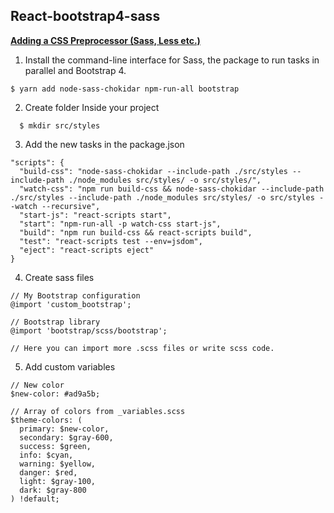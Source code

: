 ## React-bootstrap4-sass

**[Adding a CSS Preprocessor (Sass, Less etc.)](https://github.com/facebook/create-react-app/blob/master/packages/react-scripts/template/README.md#adding-a-css-preprocessor-sass-less-etc)**


1. Install the command-line interface for Sass, the package to run tasks in parallel and Bootstrap 4.
```
$ yarn add node-sass-chokidar npm-run-all bootstrap
```

2. Create folder Inside your project
```
  $ mkdir src/styles
```

3. Add the new tasks in the package.json
```
"scripts": {
  "build-css": "node-sass-chokidar --include-path ./src/styles --include-path ./node_modules src/styles/ -o src/styles/",
  "watch-css": "npm run build-css && node-sass-chokidar --include-path ./src/styles --include-path ./node_modules src/styles/ -o src/styles --watch --recursive",
  "start-js": "react-scripts start",
  "start": "npm-run-all -p watch-css start-js",
  "build": "npm run build-css && react-scripts build",
  "test": "react-scripts test --env=jsdom",
  "eject": "react-scripts eject"
}
```

4. Create sass files
```
// My Bootstrap configuration
@import 'custom_bootstrap';

// Bootstrap library
@import 'bootstrap/scss/bootstrap';

// Here you can import more .scss files or write scss code.
```

5. Add custom variables
```
// New color
$new-color: #ad9a5b;

// Array of colors from _variables.scss
$theme-colors: (
  primary: $new-color,
  secondary: $gray-600,
  success: $green,
  info: $cyan,
  warning: $yellow,
  danger: $red,
  light: $gray-100,
  dark: $gray-800
) !default;
```
